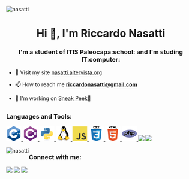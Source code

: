 
<p align="left"> <img src="https://komarev.com/ghpvc/?username=nasatti&label=Profile%20views&color=0e75b6&style=flat" alt="nasatti" /> </p>

<h1 align="center">Hi 👋, I'm Riccardo Nasatti</h1>
<h3 align="center">I'm a student of ITIS Paleocapa:school: and I'm studing IT:computer:</h3>


- 📝 Visit my site [nasatti.altervista.org](http://nasatti.altervista.org/)

- 📫 How to reach me **riccardonasatti@gmail.com**

- 🚧 I'm working on <a href="https://github.com/Nasatti/Sneak-Peek">Sneak Peek</a>👟

## <h3 align="left">Languages and Tools:</h3>
<p align="left"> <a href="https://www.w3schools.com/cpp/" target="_blank" rel="noreferrer"> <img src="https://raw.githubusercontent.com/devicons/devicon/master/icons/cplusplus/cplusplus-original.svg" alt="cplusplus" width="40" height="40"/> </a> <a href="https://www.w3schools.com/cs/" target="_blank" rel="noreferrer"> <img src="https://raw.githubusercontent.com/devicons/devicon/master/icons/csharp/csharp-original.svg" alt="csharp" width="40" height="40"/> </a>  <a href="https://www.python.org" target="_blank" rel="noreferrer"> <img src="https://raw.githubusercontent.com/devicons/devicon/master/icons/python/python-original.svg" alt="python" width="40" height="40"/> </a>
<a href="https://www.linux.org/" target="_blank" rel="noreferrer"> <img src="https://raw.githubusercontent.com/devicons/devicon/master/icons/linux/linux-original.svg" alt="linux" width="40" height="40"/> </a>  
<a href="https://developer.mozilla.org/en-US/docs/Web/JavaScript" target="_blank" rel="noreferrer"> <img src="https://raw.githubusercontent.com/devicons/devicon/master/icons/javascript/javascript-original.svg" alt="javascript" width="40" height="40"/> </a>
<a href="https://www.w3schools.com/css/" target="_blank" rel="noreferrer"> <img src="https://raw.githubusercontent.com/devicons/devicon/master/icons/css3/css3-original-wordmark.svg" alt="css3" width="40" height="40"/> </a> <a href="https://www.w3.org/html/" target="_blank" rel="noreferrer"> <img src="https://raw.githubusercontent.com/devicons/devicon/master/icons/html5/html5-original-wordmark.svg" alt="html5" width="40" height="40"/> </a>
<a href="https://www.php.net" target="_blank" rel="noreferrer"> <img src="https://raw.githubusercontent.com/devicons/devicon/master/icons/php/php-original.svg" alt="php" width="40" height="40"/> </a>
<a href="https://getbootstrap.com/"><img height="40" src="https://upload.wikimedia.org/wikipedia/commons/thumb/b/b2/Bootstrap_logo.svg/1200px-Bootstrap_logo.svg.png"></a>
  <a href="https://www.mysql.com/it/downloads/"><img height="40" src="https://kinsta.com/it/wp-content/uploads/sites/2/2020/01/mysql-logo-1.svg"></a>
</p>
<p><img align="left" src="https://github-readme-stats.vercel.app/api/top-langs?username=nasatti&show_icons=true&locale=en&layout=compact" alt="nasatti" /></p>


## <h3 align="left">Connect with me:</h3>
<p align="left">
<a href="mailto:riccardonasatti@gmail.com"><img src="https://upload.wikimedia.org/wikipedia/commons/thumb/7/7e/Gmail_icon_%282020%29.svg/800px-Gmail_icon_%282020%29.svg.png" width="40"></a>
<a href="https://instagram.com/riccardo.nasatti"><img src="https://upload.wikimedia.org/wikipedia/commons/a/a5/Instagram_icon.png" height="40" /></a>
<a href="https://t.me/Nasatti"><img src="https://upload.wikimedia.org/wikipedia/commons/thumb/8/82/Telegram_logo.svg/2048px-Telegram_logo.svg.png" height="40"></a>
</p>
